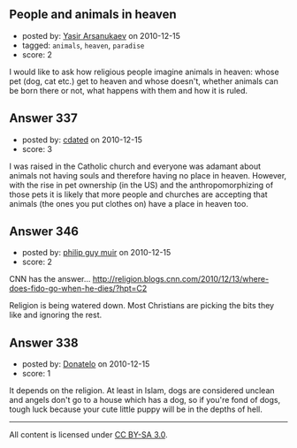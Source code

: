 ## People and animals in heaven

- posted by: [Yasir Arsanukaev](https://stackexchange.com/users/-1/197-yasir-arsanukaev) on 2010-12-15
- tagged: `animals`, `heaven`, `paradise`
- score: 2

I would like to ask how religious people imagine animals in heaven: whose pet (dog, cat etc.) get to heaven and whose doesn't, whether animals can be born there or not, what happens with them and how it is ruled.


## Answer 337

- posted by: [cdated](https://stackexchange.com/users/-1/74-cdated) on 2010-12-15
- score: 3

I was raised in the Catholic church and everyone was adamant about animals not having souls and therefore having no place in heaven.  However, with the rise in pet ownership (in the US) and the anthropomorphizing of those pets it is likely that more people and churches are accepting that animals (the ones you put clothes on) have a place in heaven too.


## Answer 346

- posted by: [philip guy muir](https://stackexchange.com/users/-1/182-philip-guy-muir) on 2010-12-15
- score: 2

CNN has the answer...
http://religion.blogs.cnn.com/2010/12/13/where-does-fido-go-when-he-dies/?hpt=C2

Religion is being watered down. Most Christians are picking the bits they like and ignoring the rest.




## Answer 338

- posted by: [Donatelo](https://stackexchange.com/users/-1/196-donatelo) on 2010-12-15
- score: 1

It depends on the religion. At least in Islam, dogs are considered unclean and angels don't go to a house which has a dog, so if you're fond of dogs, tough luck because your cute little puppy will be in the depths of hell.



---

All content is licensed under [CC BY-SA 3.0](https://creativecommons.org/licenses/by-sa/3.0/).
